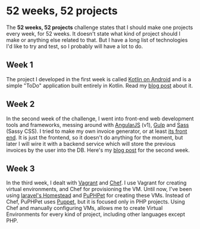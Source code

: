 # 52 weeks, 52 projects

The **52 weeks, 52 projects** challenge states that I should make one projects every week, for 52 weeks. It doesn't state what kind of project should I make or anything else related to that. But I have a long list of technologies I'd like to try and test, so I probably will have a lot to do.


## Week 1
The project I developed in the first week is called [Kotlin on Android](https://github.com/aziflaj/ToDo-kotlin/) and is a simple "ToDo" application built entirely in Kotlin. Read my [blog post](https://aziflaj.github.io/week-1-challenge-kotlin-in-android/) about it.

## Week 2
In the second week of the challenge, I went into front-end web development tools and frameworks, messing around with [AngularJS](http://angularjs.org/) (v1), [Gulp](http://gulpjs.com/) and [Sass](http://sass-lang.com/) (Sassy CSS). I tried to make my own invoice generator, or at least [its front end](https://github.com/aziflaj/simple-invoices-frontend). It is just the frontend, so it doesn't do anything for the moment, but later I will wire it with a backend service which will store the previous invoices by the user into the DB. Here's my [blog post](https://aziflaj.github.io/week-2-report-angularjs-gulp/) for the second week.

## Week 3
In the third week, I dealt with [Vagrant](http://vagrantup.com/) and [Chef](https://www.chef.io/). I use Vagrant for creating virtual environments, and Chef for provisioning the VM. Until now, I've been using [laravel's Homestead](http://laravel.com/docs/5.1/homestead) and [PuPHPet](http://puphpet.com/) for creating these VMs. Instead of Chef, PuPHPet uses [Puppet](http://puppetlabs.com/), but it is focused only in PHP projects. Using Chef and manually configuring VMs, allows me to create Virtual Environments for every kind of project, including other languages except PHP.
